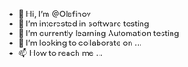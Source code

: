 - 👋 Hi, I’m @Olefinov
- 👀 I’m interested in software testing
- 🌱 I’m currently learning Automation testing
- 💞️ I’m looking to collaborate on ...
- 📫 How to reach me ...

<!---
Olefinov/Olefinov is a ✨ special ✨ repository because its `README.md` (this file) appears on your GitHub profile.
You can click the Preview link to take a look at your changes.
--->
